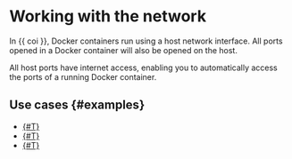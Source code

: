 # Working with the network

In {{ coi }}, Docker containers run using a host network interface. All ports opened in a Docker container will also be opened on the host.

All host ports have internet access, enabling you to automatically access the ports of a running Docker container.

## Use cases {#examples}

* [{#T}](../tutorials/serial-port.md)
* [{#T}](../tutorials/deploy-app-container.md)
* [{#T}](../tutorials/coi-fluent-bit-logging.md)
